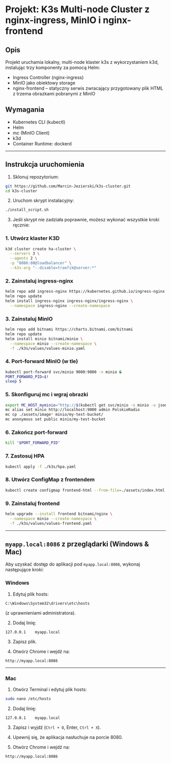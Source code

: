 # Projekt: K3s Multi-node Cluster z nginx-ingress, MinIO i nginx-frontend

## Opis
Projekt uruchamia lokalny, multi-node klaster k3s z wykorzystaniem k3d, instalując trzy komponenty za pomocą Helm:
- Ingress Controller (nginx-ingress)
- MinIO jako obiektowy storage
- nginx-frontend – statyczny serwis zwracający przygotowany plik HTML z trzema obrazkami pobranymi z MinIO

## Wymagania
- Kubernetes CLI (kubectl)
- Helm
- mc (MinIO Client)
- k3d
- Container Runtime: dockerd

---

## Instrukcja uruchomienia

1. Sklonuj repozytorium:
```bash
git https://github.com/Marcin-Jezierski/k3s-cluster.git
cd k3s-cluster
```

2. Uruchom skrypt instalacyjny:
```bash
./install_script.sh
```

3. Jeśli skrypt nie zadziała poprawnie, możesz wykonać wszystkie kroki ręcznie:

### 1. Utwórz klaster K3D
```bash
k3d cluster create ha-cluster \
  --servers 3 \
  --agents 2 \
  -p "8086:80@loadbalancer" \
  --k3s-arg "--disable=traefik@server:*"
```

### 2. Zainstaluj ingress-nginx
```bash
helm repo add ingress-nginx https://kubernetes.github.io/ingress-nginx
helm repo update
helm install ingress-nginx ingress-nginx/ingress-nginx \
  --namespace ingress-nginx --create-namespace
```

### 3. Zainstaluj MinIO
```bash
helm repo add bitnami https://charts.bitnami.com/bitnami
helm repo update
helm install minio bitnami/minio \
  --namespace minio --create-namespace \
  -f ./k3s/values/values-minio.yaml
```

### 4. Port-forward MinIO (w tle)
```bash
kubectl port-forward svc/minio 9000:9000 -n minio &
PORT_FORWARD_PID=$!
sleep 5
```

### 5. Skonfiguruj mc i wgraj obrazki
```bash
export MC_HOST_myminio="http://$(kubectl get svc/minio -n minio -o jsonpath='{.spec.clusterIP}'):9000"
mc alias set minio http://localhost:9000 admin PolskieRadio
mc cp ./assets/image* minio/my-test-bucket/
mc anonymous set public minio/my-test-bucket
```

### 6. Zakończ port-forward
```bash
kill "$PORT_FORWARD_PID"
```

### 7. Zastosuj HPA
```bash
kubectl apply -f ./k3s/hpa.yaml
```

### 8. Utwórz ConfigMap z frontendem
```bash
kubectl create configmap frontend-html --from-file=./assets/index.html -n minio
```

### 9. Zainstaluj frontend
```bash
helm upgrade --install frontend bitnami/nginx \
  --namespace minio --create-namespace \
  -f ./k3s/values/values-frontend.yaml
```

---

## `myapp.local:8086` z przeglądarki (Windows & Mac)

Aby uzyskać dostęp do aplikacji pod `myapp.local:8086`, wykonaj następujące kroki:

### Windows
1. Edytuj plik hosts:
```
C:\Windows\System32\drivers\etc\hosts
```
(z uprawnieniami administratora).

2. Dodaj linię:
```
127.0.0.1    myapp.local
```

3. Zapisz plik.

4. Otwórz Chrome i wejdź na:
```
http://myapp.local:8086
```

---

### Mac
1. Otwórz Terminal i edytuj plik hosts:
```bash
sudo nano /etc/hosts
```

2. Dodaj linię:
```
127.0.0.1    myapp.local
```

3. Zapisz i wyjdź (`Ctrl + O`, Enter, `Ctrl + X`).


4. Upewnij się, że aplikacja nasłuchuje na porcie 8080.

5. Otwórz Chrome i wejdź na:
```
http://myapp.local:8086
```
